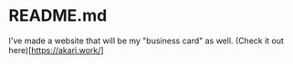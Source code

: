 # README.md


I've made a website that will be my "business card" as well.
(Check it out here)[https://akari.work/]
